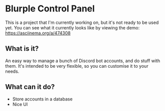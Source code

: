 # Blurple Control Panel

This is a project that I'm currently working on, but it's not ready to be used yet. You can see what it currently looks like by viewing the demo: <https://asciinema.org/a/474308>

## What is it?

An easy way to manage a bunch of Discord bot accounts, and do stuff with them. It's intended to be very flexible, so you can customise it to your needs. <!-- The possibilities are endless! [Redacted cliché] -->

## What can it do?

- Store accounts in a database
- Nice UI
